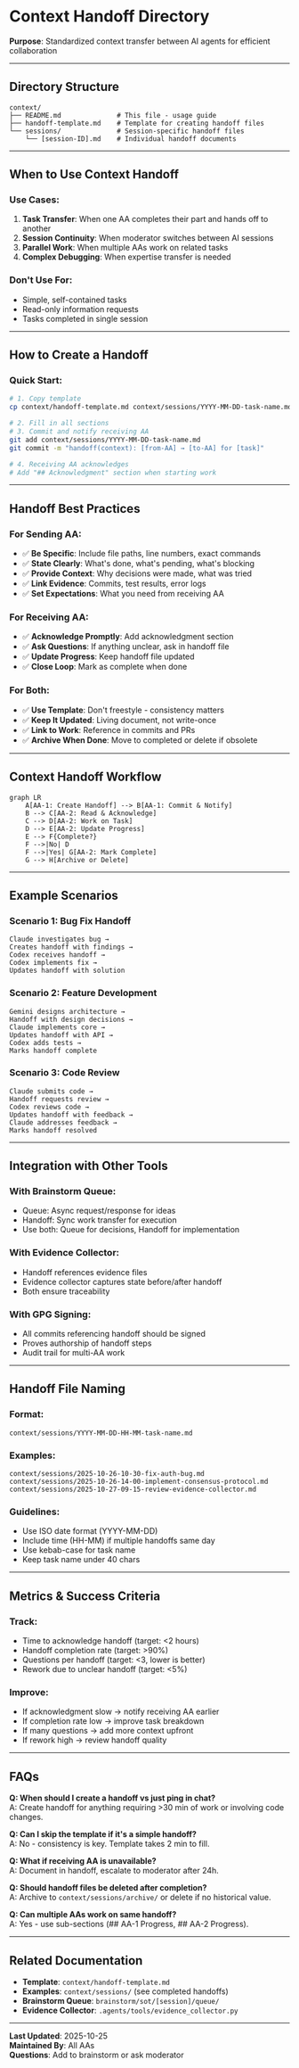 # Context Handoff Directory

**Purpose**: Standardized context transfer between AI agents for efficient collaboration

---

## Directory Structure

```
context/
├── README.md              # This file - usage guide
├── handoff-template.md    # Template for creating handoff files
└── sessions/              # Session-specific handoff files
    └── [session-ID].md    # Individual handoff documents
```

---

## When to Use Context Handoff

### Use Cases:
1. **Task Transfer**: When one AA completes their part and hands off to another
2. **Session Continuity**: When moderator switches between AI sessions
3. **Parallel Work**: When multiple AAs work on related tasks
4. **Complex Debugging**: When expertise transfer is needed

### Don't Use For:
- Simple, self-contained tasks
- Read-only information requests
- Tasks completed in single session

---

## How to Create a Handoff

### Quick Start:
```bash
# 1. Copy template
cp context/handoff-template.md context/sessions/YYYY-MM-DD-task-name.md

# 2. Fill in all sections
# 3. Commit and notify receiving AA
git add context/sessions/YYYY-MM-DD-task-name.md
git commit -m "handoff(context): [from-AA] → [to-AA] for [task]"

# 4. Receiving AA acknowledges
# Add "## Acknowledgment" section when starting work
```

---

## Handoff Best Practices

### For Sending AA:
- ✅ **Be Specific**: Include file paths, line numbers, exact commands
- ✅ **State Clearly**: What's done, what's pending, what's blocking
- ✅ **Provide Context**: Why decisions were made, what was tried
- ✅ **Link Evidence**: Commits, test results, error logs
- ✅ **Set Expectations**: What you need from receiving AA

### For Receiving AA:
- ✅ **Acknowledge Promptly**: Add acknowledgment section
- ✅ **Ask Questions**: If anything unclear, ask in handoff file
- ✅ **Update Progress**: Keep handoff file updated
- ✅ **Close Loop**: Mark as complete when done

### For Both:
- ✅ **Use Template**: Don't freestyle - consistency matters
- ✅ **Keep It Updated**: Living document, not write-once
- ✅ **Link to Work**: Reference in commits and PRs
- ✅ **Archive When Done**: Move to completed or delete if obsolete

---

## Context Handoff Workflow

```mermaid
graph LR
    A[AA-1: Create Handoff] --> B[AA-1: Commit & Notify]
    B --> C[AA-2: Read & Acknowledge]
    C --> D[AA-2: Work on Task]
    D --> E[AA-2: Update Progress]
    E --> F{Complete?}
    F -->|No| D
    F -->|Yes| G[AA-2: Mark Complete]
    G --> H[Archive or Delete]
```

---

## Example Scenarios

### Scenario 1: Bug Fix Handoff
```
Claude investigates bug → 
Creates handoff with findings → 
Codex receives handoff → 
Codex implements fix → 
Updates handoff with solution
```

### Scenario 2: Feature Development
```
Gemini designs architecture → 
Handoff with design decisions → 
Claude implements core → 
Updates handoff with API → 
Codex adds tests → 
Marks handoff complete
```

### Scenario 3: Code Review
```
Claude submits code → 
Handoff requests review → 
Codex reviews code → 
Updates handoff with feedback → 
Claude addresses feedback → 
Marks handoff resolved
```

---

## Integration with Other Tools

### With Brainstorm Queue:
- Queue: Async request/response for ideas
- Handoff: Sync work transfer for execution
- Use both: Queue for decisions, Handoff for implementation

### With Evidence Collector:
- Handoff references evidence files
- Evidence collector captures state before/after handoff
- Both ensure traceability

### With GPG Signing:
- All commits referencing handoff should be signed
- Proves authorship of handoff steps
- Audit trail for multi-AA work

---

## Handoff File Naming

### Format:
```
context/sessions/YYYY-MM-DD-HH-MM-task-name.md
```

### Examples:
```
context/sessions/2025-10-26-10-30-fix-auth-bug.md
context/sessions/2025-10-26-14-00-implement-consensus-protocol.md
context/sessions/2025-10-27-09-15-review-evidence-collector.md
```

### Guidelines:
- Use ISO date format (YYYY-MM-DD)
- Include time (HH-MM) if multiple handoffs same day
- Use kebab-case for task name
- Keep task name under 40 chars

---

## Metrics & Success Criteria

### Track:
- Time to acknowledge handoff (target: <2 hours)
- Handoff completion rate (target: >90%)
- Questions per handoff (target: <3, lower is better)
- Rework due to unclear handoff (target: <5%)

### Improve:
- If acknowledgment slow → notify receiving AA earlier
- If completion rate low → improve task breakdown
- If many questions → add more context upfront
- If rework high → review handoff quality

---

## FAQs

**Q: When should I create a handoff vs just ping in chat?**  
A: Create handoff for anything requiring >30 min of work or involving code changes.

**Q: Can I skip the template if it's a simple handoff?**  
A: No - consistency is key. Template takes 2 min to fill.

**Q: What if receiving AA is unavailable?**  
A: Document in handoff, escalate to moderator after 24h.

**Q: Should handoff files be deleted after completion?**  
A: Archive to `context/sessions/archive/` or delete if no historical value.

**Q: Can multiple AAs work on same handoff?**  
A: Yes - use sub-sections (## AA-1 Progress, ## AA-2 Progress).

---

## Related Documentation

- **Template**: `context/handoff-template.md`
- **Examples**: `context/sessions/` (see completed handoffs)
- **Brainstorm Queue**: `brainstorm/sot/[session]/queue/`
- **Evidence Collector**: `.agents/tools/evidence_collector.py`

---

**Last Updated**: 2025-10-25  
**Maintained By**: All AAs  
**Questions**: Add to brainstorm or ask moderator